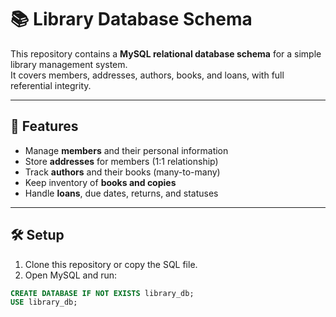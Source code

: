 # 📚 Library Database Schema

This repository contains a **MySQL relational database schema** for a simple library management system.  
It covers members, addresses, authors, books, and loans, with full referential integrity.

---

## 🚀 Features
- Manage **members** and their personal information
- Store **addresses** for members (1:1 relationship)
- Track **authors** and their books (many-to-many)
- Keep inventory of **books and copies**
- Handle **loans**, due dates, returns, and statuses

---

## 🛠️ Setup

1. Clone this repository or copy the SQL file.
2. Open MySQL and run:

```sql
CREATE DATABASE IF NOT EXISTS library_db;
USE library_db;
